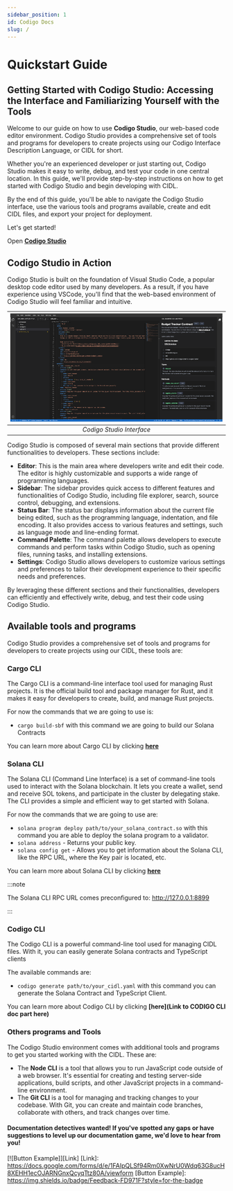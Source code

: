 ```yaml
---
sidebar_position: 1
id: Codigo Docs
slug: /
---
```

# Quickstart Guide

<!-- # Intro to Codigo Studio -->

## Getting Started with Codigo Studio: Accessing the Interface and Familiarizing Yourself with the Tools

Welcome to our guide on how to use **Codigo Studio**, our web-based code editor environment. Codigo Studio provides a comprehensive set of tools and programs for developers to create projects using our Codigo Interface Description Language, or CIDL for short.

Whether you're an experienced developer or just starting out, Codigo Studio makes it easy to write, debug, and test your code in one central location. In this guide, we'll provide step-by-step instructions on how to get started with Codigo Studio and begin developing with CIDL.

By the end of this guide, you'll be able to navigate the Codigo Studio interface, use the various tools and programs available, create and edit CIDL files, and export your project for deployment.

Let's get started! 

Open **[Codigo Studio](https://cidlstudio-soham.codigo.ai/)**

## Codigo Studio in Action

Codigo Studio is built on the foundation of Visual Studio Code, a popular desktop code editor used by many developers. As a result, if you have experience using VSCode, you'll find that the web-based environment of Codigo Studio will feel familiar and intuitive.

| ![Codigo Studio](../static/img/Codigo-Studio.png) |
| :-------------------------------------------------: |
|                 *Codigo Studio Interface*           |

Codigo Studio is composed of several main sections that provide different functionalities to developers. These sections include:

- **Editor**: This is the main area where developers write and edit their code. The editor is highly customizable and supports a wide range of programming languages.
- **Sidebar**: The sidebar provides quick access to different features and functionalities of Codigo Studio, including file explorer, search, source control, debugging, and extensions.
- **Status Bar**: The status bar displays information about the current file being edited, such as the programming language, indentation, and file encoding. It also provides access to various features and settings, such as language mode and line-ending format.
- **Command Palette**: The command palette allows developers to execute commands and perform tasks within Codigo Studio, such as opening files, running tasks, and installing extensions.
- **Settings**: Codigo Studio allows developers to customize various settings and preferences to tailor their development experience to their specific needs and preferences.

By leveraging these different sections and their functionalities, developers can efficiently and effectively write, debug, and test their code using Codigo Studio.

## Available tools and programs

Codigo Studio provides a comprehensive set of tools and programs for developers to create projects using our CIDL, these tools are:

### Cargo CLI

The Cargo CLI is a command-line interface tool used for managing Rust projects. It is the official build tool and package manager for Rust, and it makes it easy for developers to create, build, and manage Rust projects.

For now the commands that we are going to use is:

- `cargo build-sbf` with this command we are going to build our Solana Contracts

You can learn more about Cargo CLI by clicking **[here](https://doc.rust-lang.org/cargo/commands/index.html)**

### Solana CLI

The Solana CLI (Command Line Interface) is a set of command-line tools used to interact with the Solana blockchain. It lets you create a wallet, send and receive SOL tokens, and participate in the cluster by delegating stake. The CLI provides a simple and efficient way to get started with Solana.

For now the commands that we are going to use are:

- `solana program deploy path/to/your_solana_contract.so` with this command you are able to deploy the solana program to a validator.
- `solana address` - Returns your public key.
- `solana config get` - Allows you to get information about the Solana CLI, like the RPC URL, where the Key pair is located, etc.

You can learn more about Solana CLI by clicking **[here](https://docs.solana.com/cli/conventions)**

:::note

The Solana CLI RPC URL comes preconfigured to: http://127.0.0.1:8899

:::

### Codigo CLI

The Codigo CLI is a powerful command-line tool used for managing CIDL files. With it, you can easily generate Solana contracts and TypeScript clients

The available commands are:

- `codigo generate path/to/your_cidl.yaml` with this command you can generate the Solana Contract and TypeScript Client. 

You can learn more about Codigo CLI by clicking **[here](Link to CODIGO CLI doc part here)**

### Others programs and Tools

The Codigo Studio environment comes with additional tools and programs to get you started working with the CIDL. These are:

- The **Node CLI** is a tool that allows you to run JavaScript code outside of a web browser. It's essential for creating and testing server-side applications, build scripts, and other JavaScript projects in a command-line environment.
- The **Git CLI** is a tool for managing and tracking changes to your codebase. With Git, you can create and maintain code branches, collaborate with others, and track changes over time.

#### Documentation detectives wanted! If you've spotted any gaps or have suggestions to level up our documentation game, we'd love to hear from you!
[![Button Example]][Link]
[Link]: https://docs.google.com/forms/d/e/1FAIpQLSf94Rm0XwNrU0Wdq63G8ucH8XEHH1ecOJARNGnxQcyqTtz80A/viewform
[Button Example]: https://img.shields.io/badge/Feedback-FD971F?style=for-the-badge



<!-- Let's discover **Codig Studio in less than 5 minutes**.

## Getting Started

Get started by **creating a new site**.

Or **try Docusaurus immediately** with **[docusaurus.new](https://docusaurus.new)**.

### What you'll need

- [Node.js](https://nodejs.org/en/download/) version 16.14 or above:
  - When installing Node.js, you are recommended to check all checkboxes related to dependencies.

## Generate a new site

Generate a new Docusaurus site using the **classic template**.

The classic template will automatically be added to your project after you run the command:

```bash
npm init docusaurus@latest my-website classic
```

You can type this command into Command Prompt, Powershell, Terminal, or any other integrated terminal of your code editor.

The command also installs all necessary dependencies you need to run Docusaurus.

## Start your site

Run the development server:

```bash
cd my-website
npm run start
```

The `cd` command changes the directory you're working with. In order to work with your newly created Docusaurus site, you'll need to navigate the terminal there.

The `npm run start` command builds your website locally and serves it through a development server, ready for you to view at http://localhost:3000/.

Open `docs/intro.md` (this page) and edit some lines: the site **reloads automatically** and displays your changes. -->
